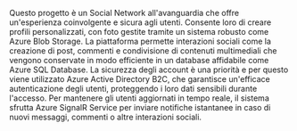 Questo progetto è un Social Network all'avanguardia che offre un'esperienza coinvolgente e sicura agli utenti.
Consente loro di creare profili personalizzati, con foto gestite tramite un sistema robusto come Azure Blob Storage.
La piattaforma permette interazioni sociali come la creazione di post, commenti e condivisione di contenuti multimediali che vengono conservate in modo efficiente in un database affidabile come Azure SQL Database.
La sicurezza degli account è una priorità e per questo viene utilizzato Azure Active Directory B2C, che garantisce un'efficace autenticazione degli utenti, proteggendo i loro dati sensibili durante l'accesso.
Per mantenere gli utenti aggiornati in tempo reale, il sistema sfrutta Azure SignalR Service per inviare notifiche istantanee in caso di nuovi messaggi, commenti o altre interazioni sociali.
